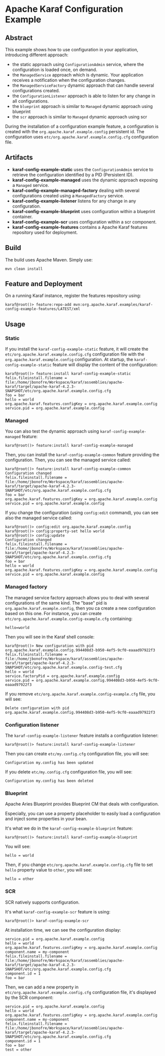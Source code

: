 <!--
    Licensed to the Apache Software Foundation (ASF) under one
    or more contributor license agreements.  See the NOTICE file
    distributed with this work for additional information
    regarding copyright ownership.  The ASF licenses this file
    to you under the Apache License, Version 2.0 (the
    "License"); you may not use this file except in compliance
    with the License.  You may obtain a copy of the License at

      http://www.apache.org/licenses/LICENSE-2.0

    Unless required by applicable law or agreed to in writing,
    software distributed under the License is distributed on an
    "AS IS" BASIS, WITHOUT WARRANTIES OR CONDITIONS OF ANY
    KIND, either express or implied.  See the License for the
    specific language governing permissions and limitations
    under the License.
-->
# Apache Karaf Configuration Example

## Abstract

This example shows how to use configuration in your application, introducing different approach:

* the static approach using `ConfigurationAdmin` service, where the configuration is loaded once, on demand.
* the `ManagedService` approach which is dynamic. Your application receives a notification when the configuration changes.
* the `ManagedServiceFactory` dynamic approach that can handle several configurations created.
* the `ConfigurationListener` approach is able to listen for any change in all configurations.
* the `blueprint` approach is similar to `Managed` dynamic approach using blueprint
* the `scr` approach is similar to `Managed` dynamic approach using scr

During the installation of a configuration example feature, a configuration is created with the `org.apache.karaf.example.config` persistent id.
The configuration uses `etc/org.apache.karaf.example.config.cfg` configuration file.

## Artifacts

* **karaf-config-example-static** uses the `ConfigurationAdmin` service to retrieve the configuration identified by a PID (Persistent ID).
* **karaf-config-example-managed** uses the dynamic approach exposing a `Managed` service.
* **karaf-config-example-managed-factory** dealing with several configurations created using a `ManagedFactory` service.
* **karaf-config-example-listener** listens for any change in any configuration.
* **karaf-config-example-blueprint** uses configuration within a blueprint container.
* **karaf-config-example-scr** uses configuration within a scr component.
* **karaf-config-example-features** contains a Apache Karaf features repository used for deployment.

## Build

The build uses Apache Maven. Simply use:

```
mvn clean install
```

## Feature and Deployment

On a running Karaf instance, register the features repository using:

```
karaf@root()> feature:repo-add mvn:org.apache.karaf.examples/karaf-config-example-features/LATEST/xml
```

## Usage

### Static

If you install the `karaf-config-example-static` feature, it will create the `etc/org.apache.karaf.example.config.cfg` configuration file with the
`org.apache.karaf.example.config` configuration. At startup, the `karaf-config-example-static` feature will display the content of the configuration:

```
karaf@root()> feature:install karaf-config-example-static 
felix.fileinstall.filename = file:/home/jbonofre/Workspace/karaf/assemblies/apache-karaf/target/apache-karaf-4.2.3-SNAPSHOT/etc/org.apache.karaf.example.config.cfg
foo = bar
hello = world
org.apache.karaf.features.configKey = org.apache.karaf.example.config
service.pid = org.apache.karaf.example.config
```

### Managed

You can also test the dynamic approach using `karaf-config-example-managed` feature:

```
karaf@root()> feature:install karaf-config-example-managed
```

Then, you can install the `karaf-config-example-common` feature providing the configuration. Then, you can see the managed service called:

```
karaf@root()> feature:install karaf-config-example-common
Configuration changed
felix.fileinstall.filename = file:/home/jbonofre/Workspace/karaf/assemblies/apache-karaf/target/apache-karaf-4.2.3-SNAPSHOT/etc/org.apache.karaf.example.config.cfg
foo = bar
org.apache.karaf.features.configKey = org.apache.karaf.example.config
service.pid = org.apache.karaf.example.config
```

If you change the configuration (using `config:edit` command), you can see also the managed service called:

```
karaf@root()> config:edit org.apache.karaf.example.config
karaf@root()> config:property-set hello world
karaf@root()> config:update
Configuration changed
felix.fileinstall.filename = file:/home/jbonofre/Workspace/karaf/assemblies/apache-karaf/target/apache-karaf-4.2.3-SNAPSHOT/etc/org.apache.karaf.example.config.cfg
foo = bar
hello = world
org.apache.karaf.features.configKey = org.apache.karaf.example.config
service.pid = org.apache.karaf.example.config
```

### Managed factory

The managed service factory approach allows you to deal with several configurations of the same kind. The "base" pid is `org.apache.karaf.example.config`, then you ca
create a new configuration based on this one. For instance, you can create `etc/org.apache.karaf.example.config-example.cfg` containing:

```
hello=world
```

Then you will see in the Karaf shell console:

```
karaf@root()> New configuration with pid org.apache.karaf.example.config.994408d3-b950-4ef5-9cf0-eaaad97922f3
felix.fileinstall.filename = file:/home/jbonofre/Workspace/karaf/assemblies/apache-karaf/target/apache-karaf-4.2.3-SNAPSHOT/etc/org.apache.karaf.example.config-test.cfg
hello = world
service.factoryPid = org.apache.karaf.example.config
service.pid = org.apache.karaf.example.config.994408d3-b950-4ef5-9cf0-eaaad97922f3
```

If you remove `etc/org.apache.karaf.example.config-example.cfg` file, you will see:

```
Delete configuration with pid org.apache.karaf.example.config.994408d3-b950-4ef5-9cf0-eaaad97922f3
```

### Configuration listener

The `karaf-config-example-listener` feature installs a configuration listener:

```
karaf@root()> feature:install karaf-config-example-listener
```

Then you can create `etc/my.config.cfg` configuration file, you will see:

```
Configuration my.config has been updated
```

If you delete `etc/my.config.cfg` configuration file, you will see:

```
Configuration my.config has been deleted
```

### Blueprint

Apache Aries Blueprint provides Blueprint CM that deals with configuration.

Especially, you can use a property placeholder to easily load a configuration and inject some properties in your bean.

It's what we do in the `karaf-config-example-blueprint` feature:

```
karaf@root()> feature:install karaf-config-example-blueprint
```

You will see:

```
hello = world
```

Then, if you change `etc/org.apache.karaf.example.config.cfg` file to set `hello` property value to `other`, you will see:

```
hello = other
```

### SCR

SCR natively supports configuration.

It's what `karaf-config-example-scr` feature is using:

```
karaf@root()> karaf-config-example-scr
```

At installation time, we can see the configuration display:

```
service.pid = org.apache.karaf.example.config
hello = world
org.apache.karaf.features.configKey = org.apache.karaf.example.config
component.name = my-component
felix.fileinstall.filename = file:/home/jbonofre/Workspace/karaf/assemblies/apache-karaf/target/apache-karaf-4.2.3-SNAPSHOT/etc/org.apache.karaf.example.config.cfg
component.id = 1
foo = bar
```

Then, we can add a new property in `etc/org.apache.karaf.example.config.cfg` configuration file, it's displayed by the SCR component:

```
service.pid = org.apache.karaf.example.config
hello = world
org.apache.karaf.features.configKey = org.apache.karaf.example.config
component.name = my-component
felix.fileinstall.filename = file:/home/jbonofre/Workspace/karaf/assemblies/apache-karaf/target/apache-karaf-4.2.3-SNAPSHOT/etc/org.apache.karaf.example.config.cfg
component.id = 1
foo = bar
test = other
```